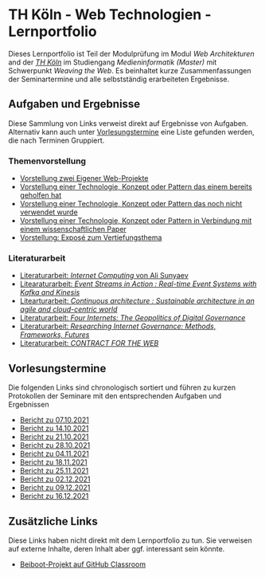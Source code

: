 # TH Köln - Web Technologien - Lernportfolio
Dieses Lernportfolio ist Teil der Modulprüfung im Modul *Web Architekturen* and der [*TH Köln*](www.th-koeln.de) im Studiengang *Medieninformatik (Master)* mit Schwerpunkt *Weaving the Web*. Es beinhaltet kurze Zusammenfassungen der Seminartermine und alle selbstständig erarbeiteten Ergebnisse.

## Aufgaben und Ergebnisse
Diese Sammlung von Links verweist direkt auf Ergebnisse von Aufgaben. Alternativ kann auch unter [Vorlesungstermine](#vorlesungstermine) eine Liste gefunden werden, die nach Terminen Gruppiert.

### Themenvorstellung
- [Vorstellung zwei Eigener Web-Projekte]()
- [Vorstellung einer Technologie, Konzept oder Pattern das einem bereits geholfen hat]()
- [Vorstellung einer Technologie, Konzept oder Pattern das noch nicht verwendet wurde]()
- [Vorstellung einer Technologie, Konzept oder Pattern in Verbindung mit einem wissenschaftlichen Paper]()
- [Vorstellung: Exposé zum Vertiefungsthema]()

### Literaturarbeit
- [Literaturarbeit: *Internet Computing* von Ali Sunyaev]()
- [Litearaturarbeit: *Event Streams in Action : Real-time Event Systems with Kafka and Kinesis*]()
- [Litearturarbeit: *Continuous architecture : Sustainable architecture in an agile and cloud-centric world*]()
- [Literaturarbeit: *Four Internets: The Geopolitics of Digital Governance*]()
- [Literaturarbeit: *Researching Internet Governance: Methods, Frameworks, Futures*]()
- [Literaturarbeit: *CONTRACT FOR THE WEB*]()

## Vorlesungstermine
Die folgenden Links sind chronologisch sortiert und führen zu kurzen Protokollen der Seminare mit den entsprechenden Aufgaben und Ergebnissen

- [Bericht zu 07.10.2021](2021-10-07.md)
- [Bericht zu 14.10.2021](2021-10-14.md)
- [Bericht zu 21.10.2021](2021-10-21.md)
- [Bericht zu 28.10.2021](2021-10-28.md)
- [Bericht zu 04.11.2021](2021-11-04.md)
- [Bericht zu 18.11.2021](2021-11-18.md)
- [Bericht zu 25.11.2021](2021-11-25.md)
- [Bericht zu 02.12.2021](2021-12-02.md)
- [Bericht zu 09.12.2021](2021-12-09.md)
- [Bericht zu 16.12.2021](2021-12-16.md)


## Zusätzliche Links
Diese Links haben nicht direkt mit dem Lernportfolio zu tun. Sie verweisen auf externe Inhalte, deren Inhalt aber ggf. interessant sein könnte.
- [Beiboot-Projekt auf GitHub Classroom](https://github.com/TH-Koeln-MMI/beiboot-gruppe-1)